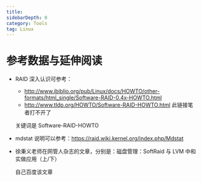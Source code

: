 ```yaml
---
title: 
sidebarDepth: 0 
category: Tools 
tag: Linux
---
```

# 参考数据与延伸阅读

- RAID 深入认识可参考：

  - http://www.ibiblio.org/pub/Linux/docs/HOWTO/other-formats/html_single/Software-RAID-0.4x-HOWTO.html
  - http://www.tldp.org/HOWTO/Software-RAID-HOWTO.html   此链接笔者打不开了

  关键词是 Software-RAID-HOWTO

- mdstat 说明可以参考：https://raid.wiki.kernel.org/index.php/Mdstat

- 徐秉义老师在网管人杂志的文章，分别是：磁盘管理：SoftRaid 与 LVM 中和实做应用（上/下）

  自己百度该文章